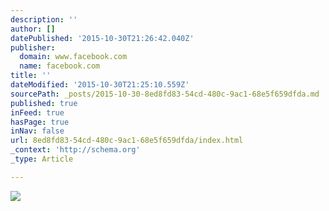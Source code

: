 ```yaml
---
description: ''
author: []
datePublished: '2015-10-30T21:26:42.040Z'
publisher:
  domain: www.facebook.com
  name: facebook.com
title: ''
dateModified: '2015-10-30T21:25:10.559Z'
sourcePath: _posts/2015-10-30-8ed8fd83-54cd-480c-9ac1-68e5f659dfda.md
published: true
inFeed: true
hasPage: true
inNav: false
url: 8ed8fd83-54cd-480c-9ac1-68e5f659dfda/index.html
_context: 'http://schema.org'
_type: Article

---
```

![](https://scontent-ord1-1.xx.fbcdn.net/hphotos-xaf1/v/t1.0-9/11165290_1581838732091053_1738759466472921395_n.jpg?oh=50cabfbb3d6536a4833440933fb8b990&oe=56D09D24)